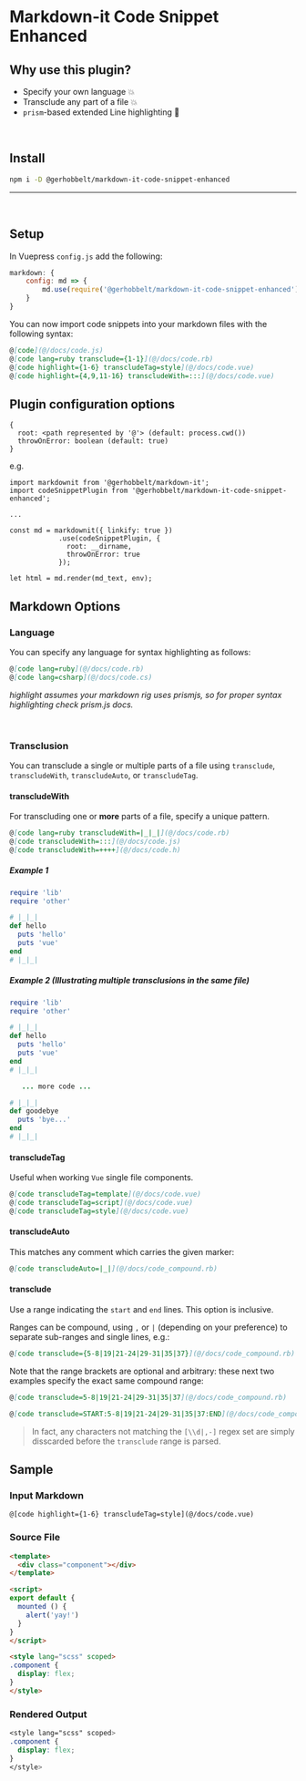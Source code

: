# Markdown-it Code Snippet Enhanced


## Why use this plugin?

  - Specify your own language :boom:
  - Transclude any part of a file :boom:
  - `prism`-based extended Line highlighting :green_heart:

<br />

## Install

```sh
npm i -D @gerhobbelt/markdown-it-code-snippet-enhanced
```

---
<br />

## Setup

In Vuepress `config.js` add the following: 

```js
markdown: {
    config: md => {
        md.use(require('@gerhobbelt/markdown-it-code-snippet-enhanced'))
    }
}
```

You can now import code snippets into your markdown files with the following syntax:

```md
@[code](@/docs/code.js)
@[code lang=ruby transclude={1-1}](@/docs/code.rb)
@[code highlight={1-6} transcludeTag=style](@/docs/code.vue)
@[code highlight={4,9,11-16} transcludeWith=:::](@/docs/code.vue)
```



## Plugin configuration options

```
{
  root: <path represented by '@'> (default: process.cwd())
  throwOnError: boolean (default: true)
}
```

e.g.

```
import markdownit from '@gerhobbelt/markdown-it';
import codeSnippetPlugin from '@gerhobbelt/markdown-it-code-snippet-enhanced';

...

const md = markdownit({ linkify: true })
            .use(codeSnippetPlugin, {
              root: __dirname,
              throwOnError: true
            });

let html = md.render(md_text, env);
```



## Markdown Options

### Language

You can specify any language for syntax highlighting as follows:

```md
@[code lang=ruby](@/docs/code.rb)
@[code lang=csharp](@/docs/code.cs)
```

_highlight assumes your markdown rig uses prismjs, so for proper syntax highlighting check prism.js docs._

<br/>



### Transclusion

You can transclude a single or multiple parts of a file using `transclude`, `transcludeWith`, `transcludeAuto`, or `transcludeTag`.



#### transcludeWith

For transcluding one or **more** parts of a file, specify a unique pattern.

```md
@[code lang=ruby transcludeWith=|_|_|](@/docs/code.rb)
@[code transcludeWith=:::](@/docs/code.js)
@[code transcludeWith=++++](@/docs/code.h)
```


##### Example 1

```rb
require 'lib'  
require 'other'  

# |_|_|
def hello
  puts 'hello'
  puts 'vue'
end
# |_|_|
```

##### Example 2 (Illustrating multiple transclusions in the same file)

```rb
require 'lib'  
require 'other'  

# |_|_|
def hello
  puts 'hello'
  puts 'vue'
end
# |_|_|

   ... more code ...

# |_|_|
def goodebye
  puts 'bye...'
end
# |_|_|
```


#### transcludeTag

Useful when working `Vue` single file components.

```md
@[code transcludeTag=template](@/docs/code.vue)
@[code transcludeTag=script](@/docs/code.vue)
@[code transcludeTag=style](@/docs/code.vue)
```



#### transcludeAuto

This matches any comment which carries the given marker:

```md
@[code transcludeAuto=|_|](@/docs/code_compound.rb)
```


#### transclude

Use a range indicating the `start` and `end` lines. This option is inclusive.

Ranges can be compound, using `,` or `|` (depending on your preference) to separate sub-ranges and single lines, e.g.:

```md
@[code transclude={5-8|19|21-24|29-31|35|37}](@/docs/code_compound.rb)
```

Note that the range brackets are optional and arbitrary: these next two examples specify the exact same compound range:

```md
@[code transclude=5-8|19|21-24|29-31|35|37](@/docs/code_compound.rb)
```

```md
@[code transclude=START:5-8|19|21-24|29-31|35|37:END](@/docs/code_compound.rb)
```

> In fact, any characters not matching the `[\\d|,-]` regex set are simply disscarded before the `transclude` range is parsed.



## Sample

### Input Markdown

```
@[code highlight={1-6} transcludeTag=style](@/docs/code.vue)
```

### Source File 

```html
<template>
  <div class="component"></div>
</template>

<script>
export default {
  mounted () {
    alert('yay!')
  }
}
</script>

<style lang="scss" scoped>
.component {
  display: flex;
}
</style>
```


### Rendered Output

```css
<style lang="scss" scoped>
.component {
  display: flex;
}
</style>
```
